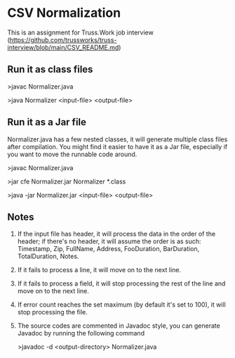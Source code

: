 # CSV Normalization
This is an assignment for Truss.Work job interview (https://github.com/trussworks/truss-interview/blob/main/CSV_README.md)

## Run it as class files
\>javac Normalizer.java

\>java Normalizer \<input-file\> \<output-file\>

## Run it as a Jar file
Normalizer.java has a few nested classes, it will generate multiple class files after compilation. You might find it easier to have it as a Jar file, especially if you want to move the runnable code around. 

\>javac Normalizer.java

\>jar cfe Normalizer.jar Normalizer *.class

\>java -jar Normalizer.jar \<input-file\> \<output-file\>

## Notes
1. If the input file has header, it will process the data in the order of the header; if there's no header, it will assume the order is as such: Timestamp, Zip, FullName, Address, FooDuration, BarDuration, TotalDuration, Notes.
2. If it fails to process a line, it will move on to the next line.
3. If it fails to process a field, it will stop processing the rest of the line and move on to the next line.
4. If error count reaches the set maximum (by default it's set to 100), it will stop processing the file.
5. The source codes are commented in Javadoc style, you can generate Javadoc by running the following command

   \>javadoc -d \<output-directory> Normalizer.java
   
